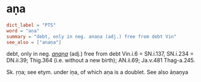 # aṇa

``` toml
dict_label = "PTS"
word = "aṇa"
summary = "debt, only in neg. anaṇa (adj.) free from debt Vin"
see_also = ["anaṇa"]
```

debt, only in neg. *[anaṇa](anaṇa.md)* (adj.) free from debt Vin.i.6 = SN.i.137, SN.i.234 = DN.ii.39; Thig.364 (i.e. without a new birth); AN.ii.69; Ja.v.481 Thag\-a.245.

Sk. ṛṇa; see etym. under iṇa, of which aṇa is a doublet. See also āṇaṇya

